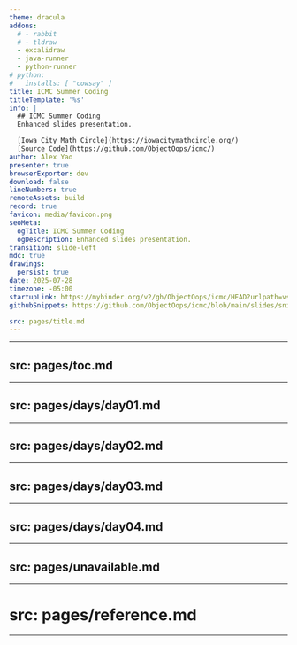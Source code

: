 ```yaml
---
theme: dracula
addons:
  # - rabbit
  # - tldraw
  - excalidraw
  - java-runner
  - python-runner
# python:
#   installs: [ "cowsay" ]
title: ICMC Summer Coding
titleTemplate: '%s'
info: |
  ## ICMC Summer Coding
  Enhanced slides presentation.

  [Iowa City Math Circle](https://iowacitymathcircle.org/)  
  [Source Code](https://github.com/ObjectOops/icmc/)
author: Alex Yao
presenter: true
browserExporter: dev
download: false
lineNumbers: true
remoteAssets: build
record: true
favicon: media/favicon.png
seoMeta:
  ogTitle: ICMC Summer Coding
  ogDescription: Enhanced slides presentation.
transition: slide-left
mdc: true
drawings:
  persist: true
date: 2025-07-28
timezone: -05:00
startupLink: https://mybinder.org/v2/gh/ObjectOops/icmc/HEAD?urlpath=vscode
githubSnippets: https://github.com/ObjectOops/icmc/blob/main/slides/snippets

src: pages/title.md
---
```


---
src: pages/toc.md
---

---
src: pages/days/day01.md
---

---
src: pages/days/day02.md
---

---
src: pages/days/day03.md
---

---
src: pages/days/day04.md
---

---
src: pages/unavailable.md
---

---
# src: pages/reference.md
---
